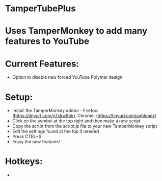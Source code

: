 # TamperTubePlus
# Uses TamperMonkey to add many features to YouTube

# Current Features:
  - Option to disable new forced YouTube Polymer design

# Setup:
  - Install the TamperMonkey addon - Firefox: (https://tinyurl.com/y7xkw9bk), Chrome: (https://tinyurl.com/aqhkmex)
  - Click on the symbol at the top right and then make a new script
  - Copy the script from the script.js file to your new TamperMonkey script
  - Edit the settings found at the top if needed
  - Press CTRL+S
  - Enjoy the new features!


# Hotkeys:
  - 
